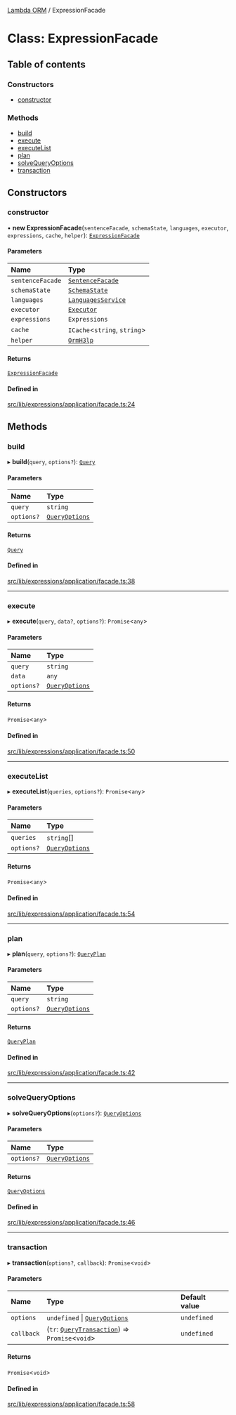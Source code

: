 [Lambda ORM](../README.md) / ExpressionFacade

# Class: ExpressionFacade

## Table of contents

### Constructors

- [constructor](ExpressionFacade.md#constructor)

### Methods

- [build](ExpressionFacade.md#build)
- [execute](ExpressionFacade.md#execute)
- [executeList](ExpressionFacade.md#executelist)
- [plan](ExpressionFacade.md#plan)
- [solveQueryOptions](ExpressionFacade.md#solvequeryoptions)
- [transaction](ExpressionFacade.md#transaction)

## Constructors

### constructor

• **new ExpressionFacade**(`sentenceFacade`, `schemaState`, `languages`, `executor`, `expressions`, `cache`, `helper`): [`ExpressionFacade`](ExpressionFacade.md)

#### Parameters

| Name | Type |
| :------ | :------ |
| `sentenceFacade` | [`SentenceFacade`](SentenceFacade.md) |
| `schemaState` | [`SchemaState`](SchemaState.md) |
| `languages` | [`LanguagesService`](LanguagesService.md) |
| `executor` | [`Executor`](../interfaces/Executor.md) |
| `expressions` | `Expressions` |
| `cache` | `ICache`\<`string`, `string`\> |
| `helper` | [`OrmH3lp`](OrmH3lp.md) |

#### Returns

[`ExpressionFacade`](ExpressionFacade.md)

#### Defined in

[src/lib/expressions/application/facade.ts:24](https://github.com/lambda-orm/lambdaorm/blob/d48077afa1aac1ad6d8319e9805485821bafad27/src/lib/expressions/application/facade.ts#L24)

## Methods

### build

▸ **build**(`query`, `options?`): [`Query`](Query.md)

#### Parameters

| Name | Type |
| :------ | :------ |
| `query` | `string` |
| `options?` | [`QueryOptions`](../interfaces/QueryOptions.md) |

#### Returns

[`Query`](Query.md)

#### Defined in

[src/lib/expressions/application/facade.ts:38](https://github.com/lambda-orm/lambdaorm/blob/d48077afa1aac1ad6d8319e9805485821bafad27/src/lib/expressions/application/facade.ts#L38)

___

### execute

▸ **execute**(`query`, `data?`, `options?`): `Promise`\<`any`\>

#### Parameters

| Name | Type |
| :------ | :------ |
| `query` | `string` |
| `data` | `any` |
| `options?` | [`QueryOptions`](../interfaces/QueryOptions.md) |

#### Returns

`Promise`\<`any`\>

#### Defined in

[src/lib/expressions/application/facade.ts:50](https://github.com/lambda-orm/lambdaorm/blob/d48077afa1aac1ad6d8319e9805485821bafad27/src/lib/expressions/application/facade.ts#L50)

___

### executeList

▸ **executeList**(`queries`, `options?`): `Promise`\<`any`\>

#### Parameters

| Name | Type |
| :------ | :------ |
| `queries` | `string`[] |
| `options?` | [`QueryOptions`](../interfaces/QueryOptions.md) |

#### Returns

`Promise`\<`any`\>

#### Defined in

[src/lib/expressions/application/facade.ts:54](https://github.com/lambda-orm/lambdaorm/blob/d48077afa1aac1ad6d8319e9805485821bafad27/src/lib/expressions/application/facade.ts#L54)

___

### plan

▸ **plan**(`query`, `options?`): [`QueryPlan`](../interfaces/QueryPlan.md)

#### Parameters

| Name | Type |
| :------ | :------ |
| `query` | `string` |
| `options?` | [`QueryOptions`](../interfaces/QueryOptions.md) |

#### Returns

[`QueryPlan`](../interfaces/QueryPlan.md)

#### Defined in

[src/lib/expressions/application/facade.ts:42](https://github.com/lambda-orm/lambdaorm/blob/d48077afa1aac1ad6d8319e9805485821bafad27/src/lib/expressions/application/facade.ts#L42)

___

### solveQueryOptions

▸ **solveQueryOptions**(`options?`): [`QueryOptions`](../interfaces/QueryOptions.md)

#### Parameters

| Name | Type |
| :------ | :------ |
| `options?` | [`QueryOptions`](../interfaces/QueryOptions.md) |

#### Returns

[`QueryOptions`](../interfaces/QueryOptions.md)

#### Defined in

[src/lib/expressions/application/facade.ts:46](https://github.com/lambda-orm/lambdaorm/blob/d48077afa1aac1ad6d8319e9805485821bafad27/src/lib/expressions/application/facade.ts#L46)

___

### transaction

▸ **transaction**(`options?`, `callback`): `Promise`\<`void`\>

#### Parameters

| Name | Type | Default value |
| :------ | :------ | :------ |
| `options` | `undefined` \| [`QueryOptions`](../interfaces/QueryOptions.md) | `undefined` |
| `callback` | (`tr`: [`QueryTransaction`](QueryTransaction.md)) => `Promise`\<`void`\> | `undefined` |

#### Returns

`Promise`\<`void`\>

#### Defined in

[src/lib/expressions/application/facade.ts:58](https://github.com/lambda-orm/lambdaorm/blob/d48077afa1aac1ad6d8319e9805485821bafad27/src/lib/expressions/application/facade.ts#L58)
